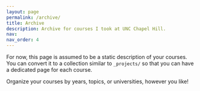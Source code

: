 ```yaml
---
layout: page
permalink: /archive/
title: Archive
description: Archive for courses I took at UNC Chapel Hill.
nav: 
nav_order: 4
---
```


For now, this page is assumed to be a static description of your courses. You can convert it to a collection similar to `_projects/` so that you can have a dedicated page for each course.

Organize your courses by years, topics, or universities, however you like!
